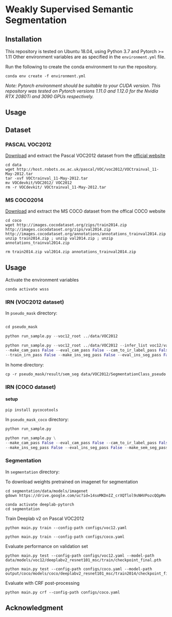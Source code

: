 # Weakly Supervised Semantic Segmentation

## Installation

This repository is tested on Ubuntu 18.04, using Python 3.7 and Pytorch >= 1.11 Other environment variables are as specified in the `environment.yml` file.

Run the following to create the conda environment to run the repository.

```console
conda env create -f environment.yml
```

_Note: Pytorch environment should be suitable to your CUDA version. This repository was tested on Pytorch versions 1.11.0 and 1.12.0 for the Nvidia RTX 2080Ti and 3090 GPUs respectively._

## Usage

## Dataset

### PASCAL VOC2012

[Download](http://host.robots.ox.ac.uk/pascal/VOC/voc2012/VOCtrainval_11-May-2012.tar) and extract the Pascal VOC2012 dataset from the [official website](http://host.robots.ox.ac.uk/pascal/VOC/voc2012/#devkit)

```console
cd data
wget http://host.robots.ox.ac.uk/pascal/VOC/voc2012/VOCtrainval_11-May-2012.tar
tar -xvf VOCtrainval_11-May-2012.tar 
mv VOCdevkit/VOC2012/ VOC2012
rm -r VOCdevkit/ VOCtrainval_11-May-2012.tar
```

### MS COCO2014

[Download]() and extract the MS COCO dataset from the offical COCO website

```
cd coco
wget http://images.cocodataset.org/zips/train2014.zip http://images.cocodataset.org/zips/val2014.zip http://images.cocodataset.org/annotations/annotations_trainval2014.zip
unzip train2014.zip ; unzip val2014.zip ; unzip annotations_trainval2014.zip

rm train2014.zip val2014.zip annotations_trainval2014.zip
```

## Usage

Activate the environment variables
```
conda activate wsss
```

### IRN (VOC2012 dataset)

In `pseudo_mask` directory:

```python

cd pseudo_mask
```

```python
python run_sample.py --voc12_root ../data/VOC2012
```

```python
python run_sample.py --voc12_root ../data/VOC2012 --infer_list voc12/val.txt --train_cam_pass False \
--make_cam_pass False --eval_cam_pass False --cam_to_ir_label_pass False \
--train_irn_pass False --make_ins_seg_pass False --eval_ins_seg_pass False --make_sem_seg_pass False
```

In home directory:
```
cp -r pseudo_mask/result/sem_seg data/VOC2012/SegmentationClass_pseudo
```

### IRN (COCO dataset)

#### setup

```
pip install pycocotools
```

In `pseudo_mask_coco` directory:

```python
python run_sample.py

python run_sample.py \
--make_cam_pass False --eval_cam_pass False --cam_to_ir_label_pass False --train_irn_pass False \
--make_ins_seg_pass False --eval_ins_seg_pass False --make_sem_seg_pass False --eval_sem_seg_pass False

```

### Segmentation

In `segmentation` directory:

To download weights pretrained on imagenet for segmentation
```
cd segmentation/data/models/imagenet
gdown https://drive.google.com/uc?id=14soMKDnIZ_crXQTlol9sNHVPozcQQpMn
```

```console
conda activate deeplab-pytorch
cd segmentation
```

Train Deeplab v2 on Pascal VOC2012
```console
python main.py train --config-path configs/voc12.yaml

python main.py train --config-path configs/coco.yaml
```

Evaluate performance on validation set

```console
python main.py test --config-path configs/voc12.yaml --model-path data/models/voc12/deeplabv2_resnet101_msc/train/checkpoint_final.pth

python main.py test --config-path configs/coco.yaml --model-path output/coco/models/coco/deeplabv2_resnet101_msc/train2014/checkpoint_final.pth
```

Evaluate with CRF post-processing
```console
python main.py crf --config-path configs/coco.yaml
```

## Acknowledgment